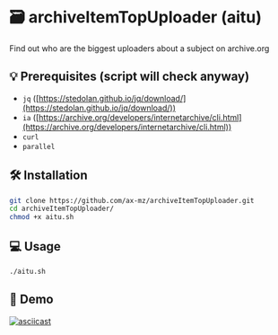 # 🗃️ archiveItemTopUploader (aitu)
Find out who are the biggest uploaders about a subject on archive.org<br>

## 💡 Prerequisites (script will check anyway)
* `jq` ([https://stedolan.github.io/jq/download/](https://stedolan.github.io/jq/download/))
* `ia` ([https://archive.org/developers/internetarchive/cli.html](https://archive.org/developers/internetarchive/cli.html))
* `curl`
* `parallel`

## 🛠️ Installation
```bash
git clone https://github.com/ax-mz/archiveItemTopUploader.git
cd archiveItemTopUploader/
chmod +x aitu.sh
```

## 💻 Usage
```bash
./aitu.sh
```

## 👀 Demo

[![asciicast](https://asciinema.org/a/642853.svg)](https://asciinema.org/a/642853)
